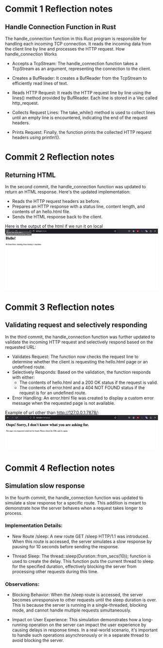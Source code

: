 # Commit 1 Reflection notes
## Handle Connection Function in Rust

The handle_connection function in this Rust program is responsible for handling each incoming TCP connection. It reads the incoming data from the client line by line and processes the HTTP request.
How handle_connection Works

- Accepts a TcpStream: The handle_connection function takes a TcpStream as an argument, representing the connection to the client.

- Creates a BufReader: It creates a BufReader from the TcpStream to efficiently read lines of text.

- Reads HTTP Request: It reads the HTTP request line by line using the lines() method provided by BufReader. Each line is stored in a Vec<String> called http_request.

- Collects Request Lines: The take_while() method is used to collect lines until an empty line is encountered, indicating the end of the request headers.

- Prints Request: Finally, the function prints the collected HTTP request headers using println!().

# Commit 2 Reflection notes

## Returning HTML
In the second commit, the handle_connection function was updated to return an HTML response. Here's the updated implementation:

- Reads the HTTP request headers as before.
- Prepares an HTTP response with a status line, content length, and contents of an hello.html file.
- Sends the HTML response back to the client.

Here is the output of the html if we run it on local
![Commit 2 screen capture](/assets/images/commit2.png)

# Commit 3 Reflection notes

## Validating request and selectively responding

In the third commit, the handle_connection function was further updated to validate the incoming HTTP request and selectively respond based on the requested URL:

- Validates Request: The function now checks the request line to determine whether the client is requesting the hello.html page or an undefined route.
- Selectively Responds: Based on the validation, the function responds with either:
    - The contents of hello.html and a 200 OK status if the request is valid.
    - The contents of error.html and a 404 NOT FOUND status if the request is for an undefined route.
- Error Handling: An error.html file was created to display a custom error message when the requested page is not available.

Example of url other than http://127.0.0.1:7878/:
![Commit 3 screen capture](/assets/images/commit3_bad.png)

# Commit 4 Reflection notes

## Simulation slow response

In the fourth commit, the handle_connection function was updated to simulate a slow response for a specific route. This addition is meant to demonstrate how the server behaves when a request takes longer to process.

### Implementation Details:

- New Route /sleep: A new route GET /sleep HTTP/1.1 was introduced. When this route is accessed, the server simulates a slow response by pausing for 10 seconds before sending the response.

- Thread Sleep: The thread::sleep(Duration::from_secs(10)); function is used to create the delay. This function puts the current thread to sleep for the specified duration, effectively blocking the server from processing other requests during this time.

### Observations:

- Blocking Behavior: When the /sleep route is accessed, the server becomes unresponsive to other requests until the sleep duration is over. This is because the server is running in a single-threaded, blocking mode, and cannot handle multiple requests simultaneously.

- Impact on User Experience: This simulation demonstrates how a long-running operation on the server can impact the user experience by causing delays in response times. In a real-world scenario, it's important to handle such operations asynchronously or in a separate thread to avoid blocking the server.
